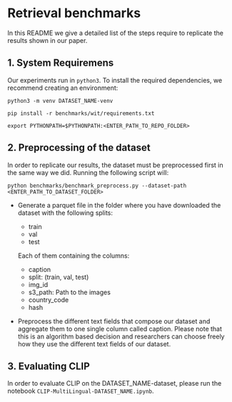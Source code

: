 # Retrieval benchmarks

In this README we give a detailed list of the steps require to replicate the results shown in our paper. 

## 1. System Requiremens

Our experiments run in `python3`. To install the required dependencies, we recommend creating an environment:

```python3 -m venv DATASET_NAME-venv```

```pip install -r benchmarks/wit/requirements.txt```

```export PYTHONPATH=$PYTHONPATH:<ENTER_PATH_TO_REPO_FOLDER>```
## 2. Preprocessing of the dataset

In order to replicate our results, the dataset must be preprocessed first in the same way we did. Running the following script will:

```python benchmarks/benchmark_preprocess.py --dataset-path <ENTER_PATH_TO_DATASET_FOLDER>```

* Generate a parquet file in the folder where you have downloaded the dataset with the following splits:
  * train
  * val
  * test
  
  Each of them containing the columns:
    * caption
    * split: (train, val, test)
    * img_id
    * s3_path: Path to the images
    * country_code
    * hash
    
* Preprocess the different text fields that compose our dataset and aggregate them to one single column called caption. Please note that this is an algorithm based decision and researchers can choose freely how they use the different text fields of our dataset.

## 3. Evaluating CLIP
In order to evaluate CLIP on the DATASET_NAME-dataset, please run the notebook `CLIP-MultiLingual-DATASET_NAME.ipynb`.
